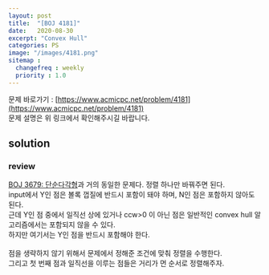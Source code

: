```yaml
---
layout: post
title:  "[BOJ 4181]"
date:   2020-08-30
excerpt: "Convex Hull"
categories: PS
image: "/images/4181.png"
sitemap :
  changefreq : weekly
  priority : 1.0
---
```


문제 바로가기 : [https://www.acmicpc.net/problem/4181](https://www.acmicpc.net/problem/4181)<br>
문제 설명은 위 링크에서 확인해주시길 바랍니다.
<br>
## solution
<script src="https://gist.github.com/yooniversal/4e09c5c662db08eecea4615dd2c6ac98.js"></script>

### review
[BOJ 3679: 단순다각형](https://www.acmicpc.net/problem/3679)과 거의 동일한 문제다. 정렬 하나만 바꿔주면 된다.<br>
input에서 Y인 점은 볼록 껍질에 반드시 포함이 돼야 하며, N인 점은 포함하지 않아도 된다.<br>
근데 Y인 점 중에서 일직선 상에 있거나 ccw>0 이 아닌 점은 일반적인 convex hull 알고리즘에서는 포함되지 않을 수 있다.<br>
하지만 여기서는 Y인 점을 반드시 포함해야 한다.<br>
<br>
점을 생략하지 않기 위해서 문제에서 정해준 조건에 맞춰 정렬을 수행한다.<br>
그리고 첫 번째 점과 일직선을 이루는 점들은 거리가 먼 순서로 정렬해주자.

<script src="https://utteranc.es/client.js"
        repo="yooniversal/blog-comments"
        issue-term="pathname"
        theme="github-light"
        crossorigin="anonymous"
        async>
</script>
